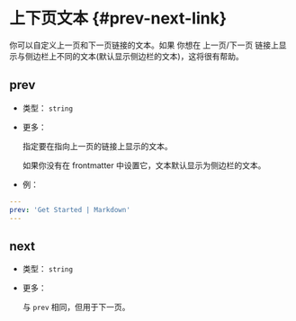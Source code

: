 
# 上下页文本 {#prev-next-link}

你可以自定义上一页和下一页链接的文本。如果 你想在 上一页/下一页 链接上显示与侧边栏上不同的文本(默认显示侧边栏的文本)，这将很有帮助。

## prev

- 类型： `string`

- 更多：

  指定要在指向上一页的链接上显示的文本。

  如果你没有在 frontmatter 中设置它，文本默认显示为侧边栏的文本。

- 例：

```yaml
---
prev: 'Get Started | Markdown'
---
```

## next

- 类型： `string`

- 更多：

  与 `prev` 相同，但用于下一页。

